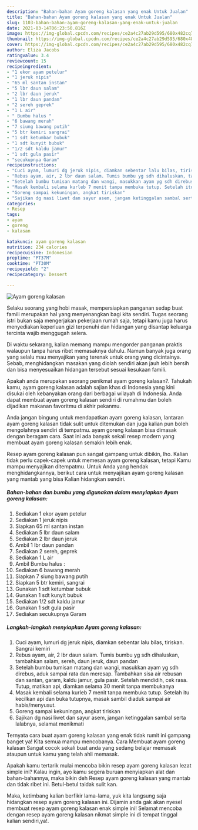 ```yaml
---
description: "Bahan-bahan Ayam goreng kalasan yang enak Untuk Jualan"
title: "Bahan-bahan Ayam goreng kalasan yang enak Untuk Jualan"
slug: 1103-bahan-bahan-ayam-goreng-kalasan-yang-enak-untuk-jualan
date: 2021-03-14T06:23:50.816Z
image: https://img-global.cpcdn.com/recipes/ce2a4c27ab29d595/680x482cq70/ayam-goreng-kalasan-foto-resep-utama.jpg
thumbnail: https://img-global.cpcdn.com/recipes/ce2a4c27ab29d595/680x482cq70/ayam-goreng-kalasan-foto-resep-utama.jpg
cover: https://img-global.cpcdn.com/recipes/ce2a4c27ab29d595/680x482cq70/ayam-goreng-kalasan-foto-resep-utama.jpg
author: Eliza Jacobs
ratingvalue: 3.4
reviewcount: 15
recipeingredient:
- "1 ekor ayam petelur"
- "1 jeruk nipis"
- "65 ml santan instan"
- "5 lbr daun salam"
- "2 lbr daun jeruk"
- "1 lbr daun pandan"
- "2 sereh geprek"
- "1 L air"
- " Bumbu halus "
- "6 bawang merah"
- "7 siung bawang putih"
- "5 btr kemiri sangrai"
- "1 sdt ketumbar bubuk"
- "1 sdt kunyit bubuk"
- "1/2 sdt kaldu jamur"
- "1 sdt gula pasir"
- "secukupnya Garam"
recipeinstructions:
- "Cuci ayam, lumuri dg jeruk nipis, diamkan sebentar lalu bilas, tiriskan. Sangrai kemiri"
- "Rebus ayam, air, 2 lbr daun salam. Tumis bumbu yg sdh dihaluskan, tambahkan salam, sereh, daun jeruk, daun pandan"
- "Setelah bumbu tumisan matang dan wangi, masukkan ayam yg sdh direbus, aduk sampai rata dan meresap. Tambahkan sisa air rebusan dan santan, garam, kaldu jamur, gula pasir. Setelah mendidih, cek rasa. Tutup, matikan api, diamkan selama 30 menit tanpa membukanya"
- "Masak kembali selama kurleb 7 menit tanpa membuka tutup. Setelah itu kecilkan api dan buka tutupnya, masak sambil diaduk sampai air habis/menyusut."
- "Goreng sampai kekuningan, angkat tiriskan"
- "Sajikan dg nasi liwet dan sayur asem, jangan ketinggalan sambal serta lalabnya, selamat menikmati"
categories:
- Resep
tags:
- ayam
- goreng
- kalasan

katakunci: ayam goreng kalasan 
nutrition: 234 calories
recipecuisine: Indonesian
preptime: "PT37M"
cooktime: "PT30M"
recipeyield: "2"
recipecategory: Dessert

---
```



![Ayam goreng kalasan](https://img-global.cpcdn.com/recipes/ce2a4c27ab29d595/680x482cq70/ayam-goreng-kalasan-foto-resep-utama.jpg)

Selaku seorang yang hobi masak, mempersiapkan panganan sedap buat famili merupakan hal yang menyenangkan bagi kita sendiri. Tugas seorang istri bukan saja mengerjakan pekerjaan rumah saja, tetapi kamu juga harus menyediakan keperluan gizi terpenuhi dan hidangan yang disantap keluarga tercinta wajib menggugah selera.

Di waktu  sekarang, kalian memang mampu mengorder panganan praktis walaupun tanpa harus ribet memasaknya dahulu. Namun banyak juga orang yang selalu mau menyajikan yang terenak untuk orang yang dicintainya. Sebab, menghidangkan masakan yang diolah sendiri akan jauh lebih bersih dan bisa menyesuaikan hidangan tersebut sesuai kesukaan famili. 



Apakah anda merupakan seorang penikmat ayam goreng kalasan?. Tahukah kamu, ayam goreng kalasan adalah sajian khas di Indonesia yang kini disukai oleh kebanyakan orang dari berbagai wilayah di Indonesia. Anda dapat membuat ayam goreng kalasan sendiri di rumahmu dan boleh dijadikan makanan favoritmu di akhir pekanmu.

Anda jangan bingung untuk mendapatkan ayam goreng kalasan, lantaran ayam goreng kalasan tidak sulit untuk ditemukan dan juga kalian pun boleh mengolahnya sendiri di tempatmu. ayam goreng kalasan bisa dimasak dengan beragam cara. Saat ini ada banyak sekali resep modern yang membuat ayam goreng kalasan semakin lebih enak.

Resep ayam goreng kalasan pun sangat gampang untuk dibikin, lho. Kalian tidak perlu capek-capek untuk memesan ayam goreng kalasan, tetapi Kamu mampu menyajikan ditempatmu. Untuk Anda yang hendak menghidangkannya, berikut cara untuk menyajikan ayam goreng kalasan yang mantab yang bisa Kalian hidangkan sendiri.

<!--inarticleads1-->

##### Bahan-bahan dan bumbu yang digunakan dalam menyiapkan Ayam goreng kalasan:

1. Sediakan 1 ekor ayam petelur
1. Sediakan 1 jeruk nipis
1. Siapkan 65 ml santan instan
1. Sediakan 5 lbr daun salam
1. Sediakan 2 lbr daun jeruk
1. Ambil 1 lbr daun pandan
1. Sediakan 2 sereh, geprek
1. Sediakan 1 L air
1. Ambil  Bumbu halus :
1. Sediakan 6 bawang merah
1. Siapkan 7 siung bawang putih
1. Siapkan 5 btr kemiri, sangrai
1. Gunakan 1 sdt ketumbar bubuk
1. Gunakan 1 sdt kunyit bubuk
1. Sediakan 1/2 sdt kaldu jamur
1. Gunakan 1 sdt gula pasir
1. Sediakan secukupnya Garam




<!--inarticleads2-->

##### Langkah-langkah menyiapkan Ayam goreng kalasan:

1. Cuci ayam, lumuri dg jeruk nipis, diamkan sebentar lalu bilas, tiriskan. Sangrai kemiri
1. Rebus ayam, air, 2 lbr daun salam. Tumis bumbu yg sdh dihaluskan, tambahkan salam, sereh, daun jeruk, daun pandan
1. Setelah bumbu tumisan matang dan wangi, masukkan ayam yg sdh direbus, aduk sampai rata dan meresap. Tambahkan sisa air rebusan dan santan, garam, kaldu jamur, gula pasir. Setelah mendidih, cek rasa. Tutup, matikan api, diamkan selama 30 menit tanpa membukanya
1. Masak kembali selama kurleb 7 menit tanpa membuka tutup. Setelah itu kecilkan api dan buka tutupnya, masak sambil diaduk sampai air habis/menyusut.
1. Goreng sampai kekuningan, angkat tiriskan
1. Sajikan dg nasi liwet dan sayur asem, jangan ketinggalan sambal serta lalabnya, selamat menikmati




Ternyata cara buat ayam goreng kalasan yang enak tidak rumit ini gampang banget ya! Kita semua mampu mencobanya. Cara Membuat ayam goreng kalasan Sangat cocok sekali buat anda yang sedang belajar memasak ataupun untuk kamu yang telah ahli memasak.

Apakah kamu tertarik mulai mencoba bikin resep ayam goreng kalasan lezat simple ini? Kalau ingin, ayo kamu segera buruan menyiapkan alat dan bahan-bahannya, maka bikin deh Resep ayam goreng kalasan yang mantab dan tidak ribet ini. Betul-betul taidak sulit kan. 

Maka, ketimbang kalian berfikir lama-lama, yuk kita langsung saja hidangkan resep ayam goreng kalasan ini. Dijamin anda gak akan nyesel membuat resep ayam goreng kalasan enak simple ini! Selamat mencoba dengan resep ayam goreng kalasan nikmat simple ini di tempat tinggal kalian sendiri,ya!.

